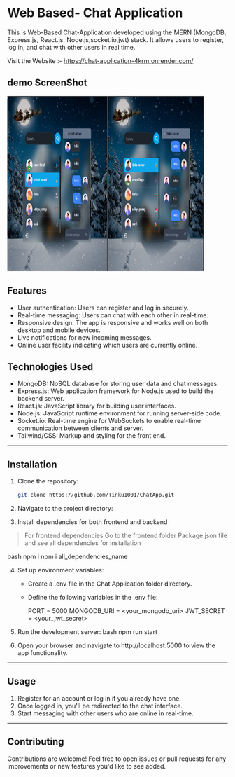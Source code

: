 # Web Based- Chat Application
This is Web-Based Chat-Application developed using the MERN (MongoDB, Express.js, React.js, Node.js,socket.io,jwt) stack. It allows users to register, log in, and chat with other users in real time.

Visit the Website :- https://chat-application-4krm.onrender.com/


## demo ScreenShot
<img src="demo.png" alt="Project Logo" width="450" height="400">


## Features

- User authentication: Users can register and log in securely.
- Real-time messaging: Users can chat with each other in real-time.
- Responsive design: The app is responsive and works well on both desktop and mobile devices.
- Live notifications for new incoming messages.
- Online user facility indicating which users are currently online.


## Technologies Used

- MongoDB: NoSQL database for storing user data and chat messages.
- Express.js: Web application framework for Node.js used to build the backend server.
- React.js: JavaScript library for building user interfaces.
- Node.js: JavaScript runtime environment for running server-side code.
- Socket.io: Real-time engine for WebSockets to enable real-time communication between clients and server.
- Tailwind/CSS: Markup and styling for the front end.

---

## Installation

1. Clone the repository:

   ```sh
   git clone https://github.com/Tinku1001/ChatApp.git
   

3. Navigate to the project directory:   

4. Install dependencies for both frontend and backend
> For frontend dependencies Go to the frontend folder Package.json file
  and see all dependencies for installation

bash
 npm i 
 npm i all_dependencies_name 


4. Set up environment variables:
   
   - Create a .env file in the Chat Application folder directory.
   - Define the following variables in the .env file:
     
     PORT = 5000
     MONGODB_URI = <your_mongodb_uri>
     JWT_SECRET = <your_jwt_secret>
     

5. Run the development server:
   bash
   npm run start
   

6. Open your browser and navigate to http://localhost:5000 to view the app functionality.

---

## Usage

1. Register for an account or log in if you already have one.
2. Once logged in, you'll be redirected to the chat interface.
3. Start messaging with other users who are online in real-time.

---

## Contributing

Contributions are welcome! Feel free to open issues or pull requests for any improvements or new features you'd like to see added.

